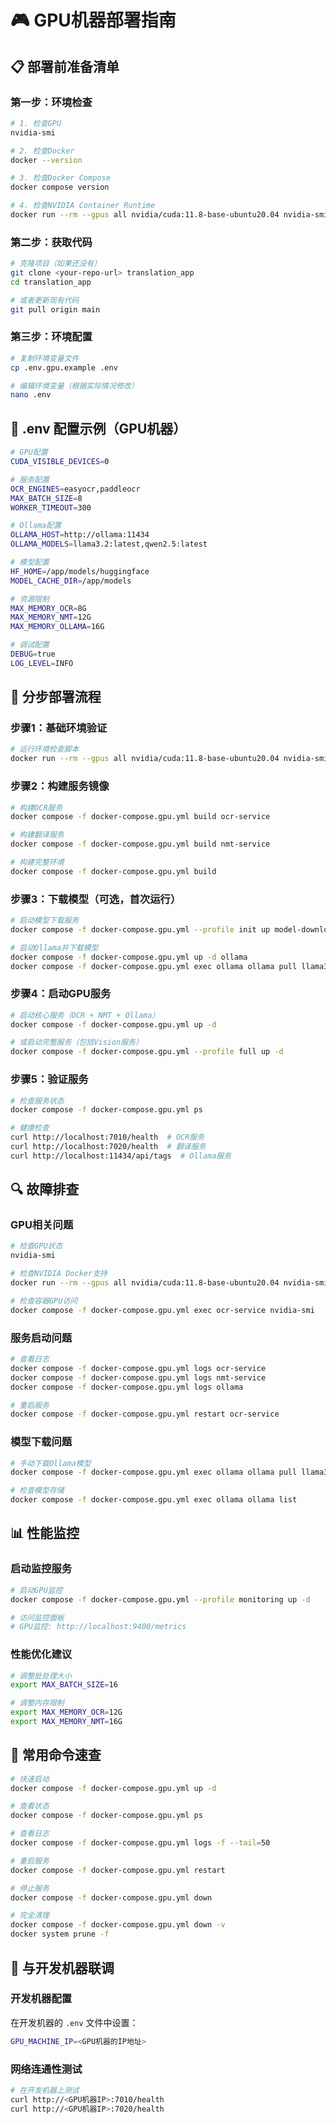# 🎮 GPU机器部署指南

## 📋 部署前准备清单

### 第一步：环境检查
```bash
# 1. 检查GPU
nvidia-smi

# 2. 检查Docker
docker --version

# 3. 检查Docker Compose
docker compose version

# 4. 检查NVIDIA Container Runtime
docker run --rm --gpus all nvidia/cuda:11.8-base-ubuntu20.04 nvidia-smi
```

### 第二步：获取代码
```bash
# 克隆项目（如果还没有）
git clone <your-repo-url> translation_app
cd translation_app

# 或者更新现有代码
git pull origin main
```

### 第三步：环境配置
```bash
# 复制环境变量文件
cp .env.gpu.example .env

# 编辑环境变量（根据实际情况修改）
nano .env
```

## 🔧 .env 配置示例（GPU机器）

```bash
# GPU配置
CUDA_VISIBLE_DEVICES=0

# 服务配置
OCR_ENGINES=easyocr,paddleocr
MAX_BATCH_SIZE=8
WORKER_TIMEOUT=300

# Ollama配置
OLLAMA_HOST=http://ollama:11434
OLLAMA_MODELS=llama3.2:latest,qwen2.5:latest

# 模型配置
HF_HOME=/app/models/huggingface
MODEL_CACHE_DIR=/app/models

# 资源限制
MAX_MEMORY_OCR=8G
MAX_MEMORY_NMT=12G
MAX_MEMORY_OLLAMA=16G

# 调试配置
DEBUG=true
LOG_LEVEL=INFO
```

## 🚀 分步部署流程

### 步骤1：基础环境验证
```bash
# 运行环境检查脚本
docker run --rm --gpus all nvidia/cuda:11.8-base-ubuntu20.04 nvidia-smi
```

### 步骤2：构建服务镜像
```bash
# 构建OCR服务
docker compose -f docker-compose.gpu.yml build ocr-service

# 构建翻译服务  
docker compose -f docker-compose.gpu.yml build nmt-service

# 构建完整环境
docker compose -f docker-compose.gpu.yml build
```

### 步骤3：下载模型（可选，首次运行）
```bash
# 启动模型下载服务
docker compose -f docker-compose.gpu.yml --profile init up model-downloader

# 启动Ollama并下载模型
docker compose -f docker-compose.gpu.yml up -d ollama
docker compose -f docker-compose.gpu.yml exec ollama ollama pull llama3.2:latest
```

### 步骤4：启动GPU服务
```bash
# 启动核心服务（OCR + NMT + Ollama）
docker compose -f docker-compose.gpu.yml up -d

# 或启动完整服务（包括Vision服务）
docker compose -f docker-compose.gpu.yml --profile full up -d
```

### 步骤5：验证服务
```bash
# 检查服务状态
docker compose -f docker-compose.gpu.yml ps

# 健康检查
curl http://localhost:7010/health  # OCR服务
curl http://localhost:7020/health  # 翻译服务
curl http://localhost:11434/api/tags  # Ollama服务
```

## 🔍 故障排查

### GPU相关问题
```bash
# 检查GPU状态
nvidia-smi

# 检查NVIDIA Docker支持
docker run --rm --gpus all nvidia/cuda:11.8-base-ubuntu20.04 nvidia-smi

# 检查容器GPU访问
docker compose -f docker-compose.gpu.yml exec ocr-service nvidia-smi
```

### 服务启动问题
```bash
# 查看日志
docker compose -f docker-compose.gpu.yml logs ocr-service
docker compose -f docker-compose.gpu.yml logs nmt-service
docker compose -f docker-compose.gpu.yml logs ollama

# 重启服务
docker compose -f docker-compose.gpu.yml restart ocr-service
```

### 模型下载问题
```bash
# 手动下载Ollama模型
docker compose -f docker-compose.gpu.yml exec ollama ollama pull llama3.2:latest

# 检查模型存储
docker compose -f docker-compose.gpu.yml exec ollama ollama list
```

## 📊 性能监控

### 启动监控服务
```bash
# 启动GPU监控
docker compose -f docker-compose.gpu.yml --profile monitoring up -d

# 访问监控面板
# GPU监控: http://localhost:9400/metrics
```

### 性能优化建议
```bash
# 调整批处理大小
export MAX_BATCH_SIZE=16

# 调整内存限制
export MAX_MEMORY_OCR=12G
export MAX_MEMORY_NMT=16G
```

## 🎯 常用命令速查

```bash
# 快速启动
docker compose -f docker-compose.gpu.yml up -d

# 查看状态
docker compose -f docker-compose.gpu.yml ps

# 查看日志
docker compose -f docker-compose.gpu.yml logs -f --tail=50

# 重启服务
docker compose -f docker-compose.gpu.yml restart

# 停止服务
docker compose -f docker-compose.gpu.yml down

# 完全清理
docker compose -f docker-compose.gpu.yml down -v
docker system prune -f
```

## 🔗 与开发机器联调

### 开发机器配置
在开发机器的 `.env` 文件中设置：
```bash
GPU_MACHINE_IP=<GPU机器的IP地址>
```

### 网络连通性测试
```bash
# 在开发机器上测试
curl http://<GPU机器IP>:7010/health
curl http://<GPU机器IP>:7020/health
```